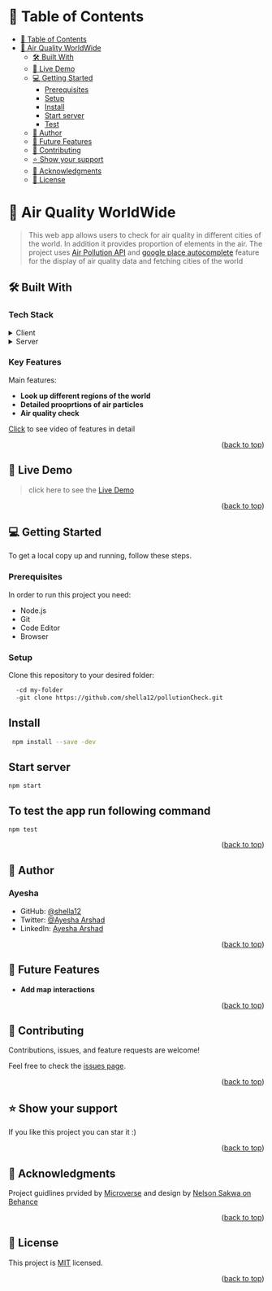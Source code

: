 # 📗 Table of Contents

- [📗 Table of Contents](#-table-of-contents)
- [📖 Air Quality WorldWide](#about-project)
  - [🛠 Built With](#built-with)
  - [🚀 Live Demo ](#-live-demo-)
  - [💻 Getting Started ](#-getting-started-)
    - [Prerequisites](#prerequisites)
    - [Setup](#setup)
    - [Install](#install)
    - [Start server](#start-server)
    - [Test](#to-test-the-app-run-following-command)
  - [👤 Author ](#author)
  - [🔭 Future Features ](#-future-features-)
  - [🤝 Contributing ](#-contributing-)
  - [⭐️ Show your support ](#️-show-your-support-)
  - [🙏 Acknowledgments ](#-acknowledgments-)
  - [📝 License ](#-license-)

<!-- PROJECT DESCRIPTION -->

# 📖 Air Quality WorldWide
 <a name="about-project"></a>

> This web app allows users to check for air quality in different cities of the world. In addition it provides proportion of elements in the air. The project uses [Air Pollution API](https://openweathermap.org/api/air-pollution) and [google place autocomplete](https://developers.google.com/maps/documentation/javascript/place-autocomplete) feature for the display of air quality data and fetching cities of the world

## 🛠 Built With <a name="built-with"></a>

### Tech Stack <a name="tech-stack"></a>
<details>
  <summary>Client</summary>
  <ul>
    <li><a href="https://reactjs.org/">React.js</a></li>
  </ul>
</details>
<details>
  <summary>Server</summary>
  <ul>
    <li><a href="https://cloud.google.com/">Google cloud</a></li>
  </ul>
</details>

### Key Features <a name="key-features"></a>

Main features:

- **Look up different regions of the world**
- **Detailed prooprtions of air particles**
- **Air quality check**

[Click](https://www.loom.com/share/22c2429f73804baa9189896e80ec091d) to see video of features in detail

<p align="right">(<a href="#readme-top">back to top</a>)</p>

<!-- LIVE DEMO -->

## 🚀 Live Demo <a name="live-demo"></a>

>  click here to see the [Live Demo](https://shella12.github.io/air-quality-index/)

<p align="right">(<a href="#readme-top">back to top</a>)</p>

<!-- GETTING STARTED -->

## 💻 Getting Started <a name="getting-started"></a>

To get a local copy up and running, follow these steps.

### Prerequisites

In order to run this project you need:

- Node.js
- Git
- Code Editor
- Browser

### Setup

Clone this repository to your desired folder:

```sh
  -cd my-folder
  -git clone https://github.com/shella12/pollutionCheck.git
```

## Install

```sh
 npm install --save -dev
```

## Start server

``` npm start ```

## To test the app run following command

``` npm test ```
<p align="right">(<a href="#readme-top">back to top</a>)</p>

<!-- AUTHORS -->

## 👤 Author  <a name="author"></a>

### Ayesha
- GitHub: [@shella12](https://github.com/shella12)
- Twitter: [@Ayesha Arshad](https://twitter.com/AyeshaA03712974)
- LinkedIn: [Ayesha Arshad](https://www.linkedin.com/in/-ayesha-arshad/)

<p align="right">(<a href="#readme-top">back to top</a>)</p>

<!-- FUTURE FEATURES -->

## 🔭 Future Features <a name="future-features"></a>

 - **Add map interactions**

<p align="right">(<a href="#readme-top">back to top</a>)</p>

<!-- CONTRIBUTING -->

## 🤝 Contributing <a name="contributing"></a>

Contributions, issues, and feature requests are welcome!

Feel free to check the [issues page](../../issues/).

<p align="right">(<a href="#readme-top">back to top</a>)</p>

<!-- SUPPORT -->

## ⭐️ Show your support <a name="support"></a>

If you like this project you can star it :)

<p align="right">(<a href="#readme-top">back to top</a>)</p>

<!-- ACKNOWLEDGEMENTS -->

## 🙏 Acknowledgments <a name="acknowledgements"></a>

Project guidlines prvided by [Microverse](https://www.microverse.org/) and design by [Nelson Sakwa on Behance](https://www.behance.net/sakwadesignstudio)

<p align="right">(<a href="#readme-top">back to top</a>)</p>

<!-- LICENSE -->

## 📝 License <a name="license"></a>

This project is [MIT](./LICENSE) licensed.


<p align="right">(<a href="#readme-top">back to top</a>)</p>
